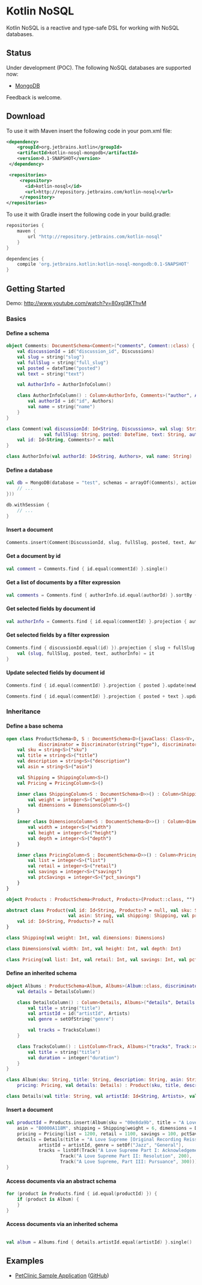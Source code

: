 # Kotlin NoSQL

Kotlin NoSQL is a reactive and type-safe DSL for working with NoSQL databases.

## Status

Under development (POC). The following NoSQL databases are supported now:

- [MongoDB](https://www.mongodb.org/)

Feedback is welcome.

## Download

To use it with Maven insert the following code in your pom.xml file:

```xml
<dependency>
    <groupId>org.jetbrains.kotlin</groupId>
    <artifactId>kotlin-nosql-mongodb</artifactId>
    <version>0.1-SNAPSHOT</version>
 </dependency>

 <repositories>
     <repository>
       <id>kotlin-nosql</id>
       <url>http://repository.jetbrains.com/kotlin-nosql</url>
     </repository>
</repositories>
```

To use it with Gradle insert the following code in your build.gradle:

```groovy
repositories {
    maven {
        url "http://repository.jetbrains.com/kotlin-nosql"
    }
}

dependencies {
    compile 'org.jetbrains.kotlin:kotlin-nosql-mongodb:0.1-SNAPSHOT'
}
```

## Getting Started

Demo: http://www.youtube.com/watch?v=80xgl3KThvM

### Basics

#### Define a schema

```kotlin
object Comments: DocumentSchema<Comment>("comments", Comment::class) {
    val discussionId = id("discussion_id", Discussions)
    val slug = string("slug")
    val fullSlug = string("full_slug")
    val posted = dateTime("posted")
    val text = string("text")

    val AuthorInfo = AuthorInfoColumn()

    class AuthorInfoColumn() : Column<AuthorInfo, Comments>("author", AuthorInfo::class) {
        val authorId = id("id", Authors)
        val name = string("name")
    }
}

class Comment(val discussionId: Id<String, Discussions>, val slug: String,
              val fullSlug: String, posted: DateTime, text: String, authorInfo: AuthorInfo) {
    val id: Id<String, Comments>? = null
}

class AuthorInfo(val authorId: Id<String, Authors>, val name: String)
```

#### Define a database

```kotlin
val db = MongoDB(database = "test", schemas = arrayOf(Comments), action = CreateDrop(onCreate = {
    // ...
}))

db.withSession {
    // ...
}
```

#### Insert a document

```kotlin
Comments.insert(Comment(DiscussionId, slug, fullSlug, posted, text, AuthorInfo(author.id, author.name)))
```

#### Get a document by id

```kotlin
val comment = Comments.find { id.equal(commentId) }.single()
```

#### Get a list of documents by a filter expression

```kotlin
val comments = Comments.find { authorInfo.id.equal(authorId) }.sortBy { posted }.skip(10).take(5).toList()
```

#### Get selected fields by document id

```kotlin
val authorInfo = Comments.find { id.equal(commentId) }.projection { authorInfo }.single()
```

#### Get selected fields by a filter expression

```kotlin
Comments.find { discussionId.equal(id) }).projection { slug + fullSlug + posted + text + authorInfo }.forEach {
    val (slug, fullSlug, posted, text, authorInfo) = it
}
```

#### Update selected fields by document id

```kotlin
Comments.find { id.equal(commentId) }.projection { posted }.update(newDate)
```

```kotlin
Comments.find { id.equal(commentId) }.projection { posted + text }.update(newDate, newText)
```

### Inheritance

#### Define a base schema

```kotlin
open class ProductSchema<D, S : DocumentSchema<D>(javaClass: Class<V>, discriminator: String) : DocumentSchema<V>("products",
            discriminator = Discriminator(string("type"), discriminator)) {
    val sku = string<S>("sku")
    val title = string<S>("title")
    val description = string<S>("description")
    val asin = string<S>("asin")

    val Shipping = ShippingColumn<S>()
    val Pricing = PricingColumn<S>()

    inner class ShippingColumn<S : DocumentSchema<D>>() : Column<Shipping, S>("shipping", Shipping::class) {
        val weight = integer<S>("weight")
        val dimensions = DimensionsColumn<S>()
    }

    inner class DimensionsColumn<S : DocumentSchema<D>>() : Column<Dimensions, S>("dimensions", Dimensions::class) {
        val width = integer<S>("width")
        val height = integer<S>("height")
        val depth = integer<S>("depth")
    }

    inner class PricingColumn<S : DocumentSchema<D>>() : Column<Pricing, S>("pricing", Pricing::class) {
        val list = integer<S>("list")
        val retail = integer<S>("retail")
        val savings = integer<S>("savings")
        val ptcSavings = integer<S>("pct_savings")
    }
}

object Products : ProductSchema<Product, Products>(Product::class, "")

abstract class Product(val id: Id<String, Products>? = null, val sku: String, val title: String, val description: String,
                       val asin: String, val shipping: Shipping, val pricing: Pricing) {
    val id: Id<String, Products>? = null
}

class Shipping(val weight: Int, val dimensions: Dimensions)

class Dimensions(val width: Int, val height: Int, val depth: Int)

class Pricing(val list: Int, val retail: Int, val savings: Int, val pctSavings: Int)
```

#### Define an inherited schema

```kotlin
object Albums : ProductSchema<Album, Albums>(Album::class, discriminator = "Audio Album") {
    val details = DetailsColumn()

    class DetailsColumn() : Column<Details, Albums>("details", Details::class) {
        val title = string("title")
        val artistId = id("artistId", Artists)
        val genre = setOfString("genre")

        val tracks = TracksColumn()
    }

    class TracksColumn() : ListColumn<Track, Albums>("tracks", Track::class) {
        val title = string("title")
        val duration = integer("duration")
    }
}

class Album(sku: String, title: String, description: String, asin: String, shipping: Shipping,
    pricing: Pricing, val details: Details) : Product(sku, title, description, asin, shipping, pricing)

class Details(val title: String, val artistId: Id<String, Artists>, val genre: Set<String>, val tracks: List<Track>)
```

#### Insert a document

```kotlin
val productId = Products.insert(Album(sku = "00e8da9b", title = "A Love Supreme", description = "by John Coltrane",
    asin = "B0000A118M", shipping = Shipping(weight = 6, dimensions = Dimensions(10, 10, 1)),
    pricing = Pricing(list = 1200, retail = 1100, savings = 100, pctSavings = 8),
    details = Details(title = "A Love Supreme [Original Recording Reissued]",
            artistId = artistId, genre = setOf("Jazz", "General"),
            tracks = listOf(Track("A Love Supreme Part I: Acknowledgement", 100),
                    Track("A Love Supreme Part II: Resolution", 200),
                    Track("A Love Supreme, Part III: Pursuance", 300)))))
}
```

#### Access documents via an abstract schema

```kotlin
for (product in Products.find { id.equal(productId) }) {
    if (product is Album) {
    }
}
```

#### Access documents via an inherited schema

```kotlin

val album = Albums.find { details.artistId.equal(artistId) }.single()
```

## Examples

- [PetClinic Sample Application](http://kotlin-nosql-mongodb-petclinic.herokuapp.com) ([GitHub](https://github.com/cheptsov/kotlin-nosql-mongodb-petclinic))
